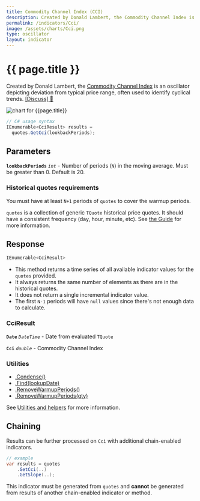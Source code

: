 ```yaml
---
title: Commodity Channel Index (CCI)
description: Created by Donald Lambert, the Commodity Channel Index is an oscillator depicting deviation from typical price range, often used to identify cyclical trends.
permalink: /indicators/Cci/
image: /assets/charts/Cci.png
type: oscillator
layout: indicator
---
```


# {{ page.title }}

Created by Donald Lambert, the [Commodity Channel Index](https://en.wikipedia.org/wiki/Commodity_channel_index) is an oscillator depicting deviation from typical price range, often used to identify cyclical trends.
[[Discuss] &#128172;](https://github.com/DaveSkender/Stock.Indicators/discussions/265 "Community discussion about this indicator")

![chart for {{page.title}}]({{page.image}})

```csharp
// C# usage syntax
IEnumerable<CciResult> results =
  quotes.GetCci(lookbackPeriods);
```

## Parameters

**`lookbackPeriods`** _`int`_ - Number of periods (`N`) in the moving average.  Must be greater than 0.  Default is 20.

### Historical quotes requirements

You must have at least `N+1` periods of `quotes` to cover the warmup periods.

`quotes` is a collection of generic `TQuote` historical price quotes.  It should have a consistent frequency (day, hour, minute, etc).  See [the Guide](pages/guide.md#historical-quotes) for more information.

## Response

```csharp
IEnumerable<CciResult>
```

- This method returns a time series of all available indicator values for the `quotes` provided.
- It always returns the same number of elements as there are in the historical quotes.
- It does not return a single incremental indicator value.
- The first `N-1` periods will have `null` values since there's not enough data to calculate.

### CciResult

**`Date`** _`DateTime`_ - Date from evaluated `TQuote`

**`Cci`** _`double`_ - Commodity Channel Index

### Utilities

- [.Condense()](pages/utilities.md#condense)
- [.Find(lookupDate)](pages/utilities.md#find-indicator-result-by-date)
- [.RemoveWarmupPeriods()](pages/utilities.md#remove-warmup-periods)
- [.RemoveWarmupPeriods(qty)](pages/utilities.md#remove-warmup-periods)

See [Utilities and helpers](pages/utilities.md#utilities-for-indicator-results) for more information.

## Chaining

Results can be further processed on `Cci` with additional chain-enabled indicators.

```csharp
// example
var results = quotes
    .GetCci(..)
    .GetSlope(..);
```

This indicator must be generated from `quotes` and **cannot** be generated from results of another chain-enabled indicator or method.
